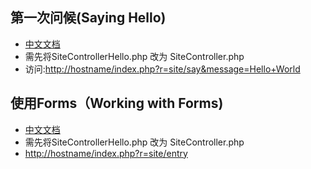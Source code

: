 ## 第一次问候(Saying Hello)
* [中文文档](https://www.yiiframework.com/doc/guide/2.0/zh-cn/start-hello)
* 需先将SiteControllerHello.php 改为 SiteController.php
* 访问:[http://hostname/index.php?r=site/say&message=Hello+World](http://cai.bfishcms.cn/web/index.php?r=site/say&message=Hello+World)  

## 使用Forms（Working with Forms)
* [中文文档](https://www.yiiframework.com/doc/guide/2.0/zh-cn/start-forms)
* 需先将SiteControllerHello.php 改为 SiteController.php
* [http://hostname/index.php?r=site/entry](http://cai.bfishcms.cn/web/index.php?r=site/entry)  

## 
